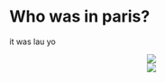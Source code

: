 # Who was in paris?
it was lau yo

<div align="center">
<img src="http://github-readme-streak-stats.herokuapp.com?user=sord-dev&theme=tokyonight-duo&hide_border=true&&date_format=j%20M%5B%20Y%5D" />
</div>

<div align="center">
  <img src="https://i.pinimg.com/originals/49/67/d4/4967d46c0d06d930e8eb62e2cebc7cfa.jpg" />
</div>


